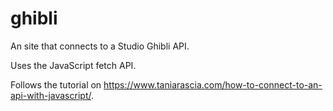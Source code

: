 # ghibli
An site that connects to a Studio Ghibli API.    

Uses the JavaScript fetch API.    

Follows the tutorial on https://www.taniarascia.com/how-to-connect-to-an-api-with-javascript/.